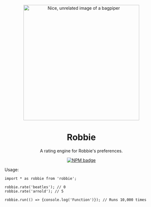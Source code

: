 <p align="center"><img src="https://raw.githubusercontent.com/rphillips-nz/robbie/main/raw/bagpiper.svg" alt="Nice, unrelated image of a bagpiper"  width="380"></p>
<h1 align="center">Robbie</h1>
<p align="center">A rating engine for Robbie's preferences.</p>
<p align="center"><a href="https://npmjs.org/package/robbie"><img src="https://nodei.co/npm/robbie.png?mini=true" alt="NPM badge"></a></p>

Usage:

```
import * as robbie from 'robbie';

robbie.rate('beatles'); // 0
robbie.rate('arnold'); // 5

robbie.run(() => {console.log('Function')}); // Runs 10,000 times
```

